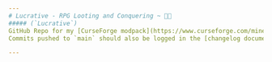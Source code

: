 ```yaml
---
# Lucrative - RPG Looting and Conquering ~ 💎✨
##### (`Lucrative`)
GitHub Repo for my [CurseForge modpack](https://www.curseforge.com/minecraft/modpacks/lucrative) of the same name. Used for version control and cloud sync :)
Commits pushed to `main` should also be logged in the [changelog document](https://docs.google.com/document/d/1hfyX-cWdZkWtWKBZpo2ZQqECP3kd-3kbRFM_24hmZBo/edit?usp=sharing).

---
```

